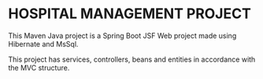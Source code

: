# HOSPITAL MANAGEMENT PROJECT

This Maven Java project is a Spring Boot JSF Web project made using Hibernate and MsSql.

This project has services, controllers, beans and entities in accordance with the MVC structure.
